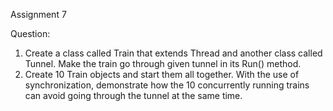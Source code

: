 Assignment 7

Question:  
1. Create a class called Train that extends Thread and another class called Tunnel. Make the train go through given tunnel in its Run() method.  
2. Create 10 Train objects and start them all together. With the use of synchronization, demonstrate how the 10 concurrently running trains can avoid going through the tunnel at the same time.  